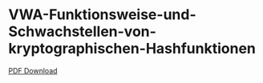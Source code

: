 # VWA-Funktionsweise-und-Schwachstellen-von-kryptographischen-Hashfunktionen


[PDF Download](https://hirnschall.net/downloads/download.php?file=vwa.pdf)
